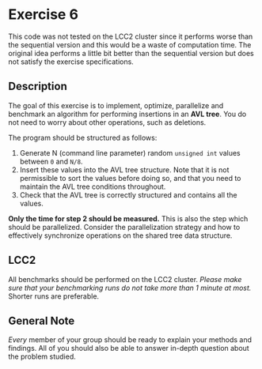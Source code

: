 # Exercise 6

This code was not tested on the LCC2 cluster since it performs worse than the sequential version and this would be a waste of computation time. The original idea performs a little bit better than the sequential version but does not satisfy the exercise specifications. 

## Description
The goal of this exercise is to implement, optimize, parallelize and benchmark an algorithm for performing insertions in an **AVL tree**. 
You do not need to worry about other operations, such as deletions.

The program should be structured as follows:
1. Generate N (command line parameter) random `unsigned int` values between `0` and `N/8`.
2. Insert these values into the AVL tree structure. 
Note that it is not permissible to sort the values before doing so, and that you need to maintain the AVL tree conditions throughout.
3. Check that the AVL tree is correctly structured and contains all the values.

**Only the time for step 2 should be measured.** This is also the step which should be parallelized. Consider the parallelization strategy and how to effectively synchronize operations on the shared tree data structure.

## LCC2
All benchmarks should be performed on the LCC2 cluster. *Please make sure that your benchmarking runs do not take more than 1 minute at most.* Shorter runs are preferable.

## General Note
*Every* member of your group should be ready to explain your methods and findings. All of you should also be able to answer in-depth question about the problem studied.
